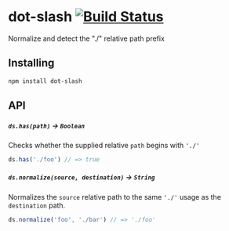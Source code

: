 # dot-slash [![Build Status](https://travis-ci.org/bendrucker/dot-slash.svg?branch=master)](https://travis-ci.org/bendrucker/dot-slash)
Normalize and detect the "./" relative path prefix

## Installing

```sh
npm install dot-slash
```

## API

##### `ds.has(path)` -> `Boolean`

Checks whether the supplied relative `path` begins with `'./'`

```js
ds.has('./foo') // => true
```

##### `ds.normalize(source, destination)` -> `String`

Normalizes the `source` relative path to the same `'./'` usage as the `destination` path. 

```js
ds.normalize('foo', './bar') // => './foo'
```
